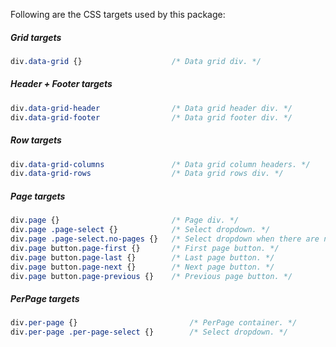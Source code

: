 Following are the CSS targets used by this package:

##### Grid targets
```css 
div.data-grid {}                    /* Data grid div. */
```

##### Header + Footer targets
```css
div.data-grid-header                /* Data grid header div. */
div.data-grid-footer                /* Data grid footer div. */
```

##### Row targets
```css
div.data-grid-columns               /* Data grid column headers. */
div.data-grid-rows                  /* Data grid rows div. */
```

##### Page targets
```css 
div.page {}                         /* Page div. */
div.page .page-select {}            /* Select dropdown. */
div.page .page-select.no-pages {}   /* Select dropdown when there are no pages. */
div.page button.page-first {}       /* First page button. */
div.page button.page-last {}        /* Last page button. */
div.page button.page-next {}        /* Next page button. */
div.page button.page-previous {}    /* Previous page button. */
```

##### PerPage targets
```css 
div.per-page {}                         /* PerPage container. */
div.per-page .per-page-select {}        /* Select dropdown. */
```
